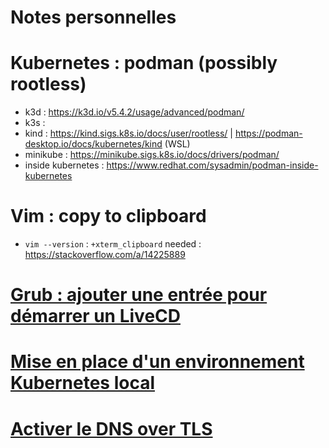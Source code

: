 Notes personnelles
===

# Kubernetes : podman (possibly rootless)
- k3d : https://k3d.io/v5.4.2/usage/advanced/podman/
- k3s : 
- kind : https://kind.sigs.k8s.io/docs/user/rootless/ | https://podman-desktop.io/docs/kubernetes/kind (WSL)
- minikube : https://minikube.sigs.k8s.io/docs/drivers/podman/
- inside kubernetes : https://www.redhat.com/sysadmin/podman-inside-kubernetes

# Vim : copy to clipboard
- `vim --version` : `+xterm_clipboard` needed :  https://stackoverflow.com/a/14225889

# [Grub : ajouter une entrée pour démarrer un LiveCD](1/README.md)

# [Mise en place d'un environnement Kubernetes local](2/README.md)

# [Activer le DNS over TLS](3/README.md)
